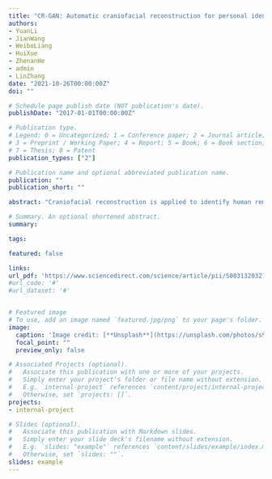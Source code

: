 ```yaml
---
title: "CR-GAN: Automatic craniofacial reconstruction for personal identification."
authors:
- YuanLi
- JianWang
- WeiboLiang
- HuiXue
- ZhenanHe
- admin
- LinZhang
date: "2021-10-26T00:00:00Z"
doi: ""

# Schedule page publish date (NOT publication's date).
publishDate: "2017-01-01T00:00:00Z"

# Publication type.
# Legend: 0 = Uncategorized; 1 = Conference paper; 2 = Journal article;
# 3 = Preprint / Working Paper; 4 = Report; 5 = Book; 6 = Book section;
# 7 = Thesis; 8 = Patent
publication_types: ["2"]

# Publication name and optional abbreviated publication name.
publication: ""
publication_short: ""

abstract: "Craniofacial reconstruction is applied to identify human remains in the absence of determination data (e.g., fingerprinting, dental records, radiological materials, or DNA), by predicting the likeness of the unidentified remains based on the internal relationship between the skull and face. Conventional 3D methods are usually based on statistical models with poor capacity, which limit the description of such complex relationship. Moreover, the required high-quality data are difficult to collect. In this study, we present a novel craniofacial reconstruction paradigm that synthesize craniofacial images from 2D computed tomography scan of skull data. The key idea is to recast craniofacial reconstruction as an image translation task, with the goal of generating corresponding craniofacial images from 2D skull images. To this end, we design an automatic skull-to-face transformation system based on deep generative adversarial nets. The system was trained on 4551 paired skull-face images obtained from 1780 CT head scans of the Han Chinese population. To the best of our knowledge, this is the only database of this magnitude in the literature. Finally, to accurately evaluate the performance of the model, a face recognition task employing five existing deep learning algorithms, —FaceNet, —SphereFace, —CosFace, —ArcFace, and —MagFace, was tested on 102 reconstruction cases in a face pool composed of 1744 CT-scan face images. The experimental results demonstrate that the proposed method can be used as an effective forensic tool."

# Summary. An optional shortened abstract.
summary:

tags:

featured: false

links:
url_pdf: 'https://www.sciencedirect.com/science/article/pii/S0031320321005768/pdfft?md5=d495544a9fb2d4498b2c2ceede57daf0&pid=1-s2.0-S0031320321005768-main.pdf'
#url_code: '#'
#url_dataset: '#'


# Featured image
# To use, add an image named `featured.jpg/png` to your page's folder. 
image:
  caption: 'Image credit: [**Unsplash**](https://unsplash.com/photos/s9CC2SKySJM)'
  focal_point: ""
  preview_only: false

# Associated Projects (optional).
#   Associate this publication with one or more of your projects.
#   Simply enter your project's folder or file name without extension.
#   E.g. `internal-project` references `content/project/internal-project/index.md`.
#   Otherwise, set `projects: []`.
projects:
- internal-project

# Slides (optional).
#   Associate this publication with Markdown slides.
#   Simply enter your slide deck's filename without extension.
#   E.g. `slides: "example"` references `content/slides/example/index.md`.
#   Otherwise, set `slides: ""`.
slides: example
---
```

